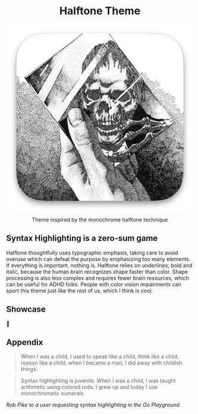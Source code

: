 <h1 align="center">Halftone Theme</h1>
<p align="middle">
  <img src="readme-icon.webp" width="500" />
</p>
<p align="center" >
    Theme inspired by the monochrome halftone technique
</p>

## Syntax Highlighting is a zero-sum game
Halftone thoughtfully uses typographic emphasis, taking care to avoid overuse which can defeat the purpose by emphasizing too many elements.
If everything is important, nothing is.
Halftone relies on underlines, bold and italic, because the human brain recognizes shape faster than color.
Shape processing is also less complex and requires fewer brain resources, which can be useful for ADHD folks.
People with color vision impairments can sport this theme just like the rest of us, which I think is cool.

## Showcase
🚧

## Appendix
> When I was a child, I used to speak like a child, think like a child, reason like a child;
when I became a man, I did away with childish things.

> Syntax highlighting is juvenile.
When I was a child, I was taught arithmetic using colored rods.
I grew up and today I use monochromatic numerals.

<i>Rob Pike to a user requesting syntax highlighting in the Go Playground</i>